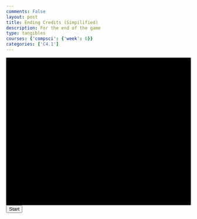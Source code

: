 ```yaml
---
comments: False
layout: post
title: Ending Credits (Simpilified)
description: For the end of the game
type: tangibles
courses: {'compsci': {'week': 6}}
categories: ['C4.1']
---
```


<style>
    .container {
        display: block;
        background-color: black;
        
    }
</style>
<canvas id="credits" class="container" width="500px" height="400px"></canvas>
<button id="startButton">Start</button>
<audio id="audio" src="/Group/audio/2023-10-27-endingCredits.mp3" preload="auto"></audio>

<script>
    const canvas = document.getElementById("credits");
    const ctx = canvas.getContext("2d");
    ctx.save(); //for resetting the context later
    var scrollY = 0;

    // Credits Text
    function text(text, yOffset, modifiers, xOffset) {
        if (xOffset == null){xOffset = canvas.width/2};
        ctx.restore();
        if (modifiers == null){ //default
            ctx.font = "14px Arial";
            ctx.textAlign = "center"
            ctx.fillStyle = "white";
        }
        else{ //if the object exists
            for(const [key,value] of Object.entries(modifiers)){ //loop through entries
                ctx[key]=value; //set the context changes (ex:{fillStyle:"red"} will set ctx.fillStyle to red)
            } 
        }
        ctx.fillText(text,xOffset,scrollY-yOffset); //draw text at middle, and draw y with scroll and offset
    };
    function addText() { //Text,Offset
<<<<<<< HEAD
        text("Created By", 400);
        text("Sean Nakagawa", -450);
        text("Trystan Schmits", -500);
        text("Zafeer Ahmed", -550);
        text("Spencer Lyons", -600);
=======
        text("Created By", 0);
        text("Sean Nakagawa", 50,{font:"18px Arial",fillStyle:"red"});
        var gradient = ctx.createLinearGradient(0,0,canvas.width,canvas.height); //create a gradient starting top left, ending bottom right
        gradient.addColorStop(0.25,"blue"); //add colors
        gradient.addColorStop(.5,"white");
        gradient.addColorStop(.75,"blue");
        text("Trystan Schmits", 100, {font:"700 24px cursive",fillStyle:gradient});
        var gradient3 = ctx.createLinearGradient(0,0,0,canvas.height); //create a gradient starting top left, ending bottom right
        gradient3.addColorStop(.75, "green"); //add colors
        gradient3.addColorStop(.25,"#66FF99");
        text("Zafeer Ahmed", 150,{font:"bold 20px cursive",fillStyle:gradient3});
        var gradient2 = ctx.createLinearGradient(0,0,0,canvas.height); //create a gradient starting top left, ending bottom right
        gradient2.addColorStop(.75, "white"); //add colors
        gradient2.addColorStop(.25,"black");
        text("Spencer Lyons", 200,{font:"16px Arial",fillStyle:gradient2});
>>>>>>> 524d382dfb0e2ef2202e5a33b6859c743b27830d
    };
    var fps = 24;
    function update() {
        ctx.clearRect(0,0,canvas.width,canvas.height);
        addText();
        scrollY += 1;
        setTimeout(requestAnimationFrame(update),1000/(fps));
    };
    startButton.addEventListener("click", function() {
        startButton.style.display = "none";
        audio.play();
        update();
    });
</script>